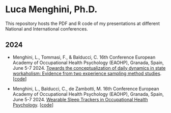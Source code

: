 # Luca Menghini, Ph.D.
This repository hosts the PDF and R code of my presentations at different National and International conferences. 

## 2024

- Menghini, L., Tommasi, F., & Balducci, C. 16th Conference European Academy of Occupational Health Psychology (EAOHP), Granada, Spain, June 5-7 2024. [Towards the conceptualization of daily dynamics in state workaholism: Evidence from two experience sampling method studies](https://luca-menghini.github.io/pResentations/2024/EAOHP24/EAOHP2024.pdf).  [[code](https://luca-menghini.github.io/pResentations/2024/EAOHP24/EAOHP2024.Rmd)]

- Menghini, L., Balducci, C., de Zambotti, M. 16th Conference European Academy of Occupational Health Psychology (EAOHP), Granada, Spain, June 5-7 2024. [Wearable Sleep Trackers in
Occupational Health Psychology](https://luca-menghini.github.io/pResentations/2024/EAOHP24/EAOHP2024_sleep.pdf).  [[code](https://luca-menghini.github.io/pResentations/2024/EAOHP24/EAOHP2024_sleep.Rmd)]
